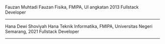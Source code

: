 Fauzan Muhtadi
Fauzan
Fisika, FMIPA, UI angkatan 2013
Fullstack Developer
_______________________________________________________________________________________________________________
Hana Dewi Shoviyah
Hana
Teknik Informatika, FMIPA, Universitas Negeri Semarang, 2021
Fullstack Developer
_______________________________________________________________________________________________________________